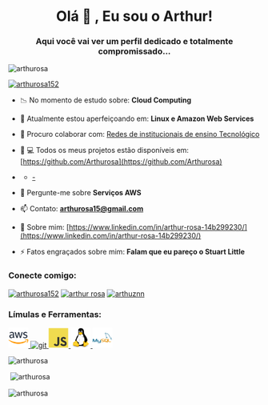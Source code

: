 <h1 align="center">Olá 👋 , Eu sou o Arthur!</h1>
<h3 align="center">Aqui você vai ver um perfil dedicado e totalmente compromissado...</h3>

<p align="left"> <img src="https://komarev.com/ghpvc/?username=arthurosa&label=Profile%20views&color=0e75b6&style=flat" alt="arthurosa" /> </p>

<p align="left"> <a href="https://twitter.com/arthurosa152" target="blank"><img src="https://img.shields.io/twitter/follow/arthurosa152?logo=twitter&style=for-the-badge" alt="arthurosa152" /></a> </p>

- 📉 No momento de estudo sobre: **Cloud Computing**

- 🌱 Atualmente estou aperfeiçoando em: **Linux e Amazon Web Services**

- 👯 Procuro colaborar com: [Redes de institucionais de ensino Tecnológico](https://github.com/Arthurosa)

- 👨 💻 Todos os meus projetos estão disponíveis em: [https://github.com/Arthurosa](https://github.com/Arthurosa)

- - [-](-)

- 💬 Pergunte-me sobre **Serviços AWS**

- 📫 Contato: **arthurosa15@gmail.com**

- 📄 Sobre mim: [https://www.linkedin.com/in/arthur-rosa-14b299230/](https://www.linkedin.com/in/arthur-rosa-14b299230/)

- ⚡ Fatos engraçados sobre mim: **Falam que eu pareço o Stuart Little**

<h3 alinhar="esquerda">Conecte comigo:</h3>
<p align="left">
<a href="https://twitter.com/arthurosa152" target="blank"><img align="center" src="https://raw.githubusercontent.com/rahuldkjain/github-profile-readme-generator/master/src/images/icons/Social/twitter.svg" alt="arthurosa152" height="30" width="40" /></a>
<a href="https://linkedin.com/in/arthur rosa" target="blank"><img align="center" src="https://raw.githubusercontent.com/rahuldkjain/github-profile-readme-generator/master/src/images/icons/Social/linked-in-alt.svg" alt="arthur rosa" height="30" width="40" / ></a>
<a href="https://instagram.com/arthuznn" target="blank"><img align="center" src="https://raw.githubusercontent.com/rahuldkjain/github-profile-readme-generator/master/src/images/icons/Social/instagram.svg" alt="arthuznn" height="30" largura="40" /></a>
</p>

<h3 align="esquerda">Límulas e Ferramentas:</h3>
<p align="left"> <a href="https://aws.amazon.com" target="_blank" rel="noreferrer"> <img src="https://raw.githubusercontent.com/devicons/devicon/master/icons/amazonwebservices/amazonwebservices-original-wordmark.svg" alt="aws" width="40" height="40"/> </a> <a href="https://git-scm.com/" target="_blank" rel="noreferrer"> <img src="https://www.vectorlogo.zone/logos/git-scm/git-scm-icon.svg" alt="git" width="40" height="40"/> </a > <a href="https://developer.mozilla.org/en-US/docs/Web/JavaScript" target="_blank" rel="noreferrer"> <img src="https://raw.githubusercontent.com/devicons/devicon/master/icons/javascript/javascript-original.svg" alt="javascript" width="40" height="40"/> </a> <a href="https://www.linux.org/" target="_blank" rel="noreferrer"> <img src="https://raw.githubusercontent.com/devicons/devicon/master/icons/linux/linux-original.svg" alt="linux" largura="40" height="40"/> </a> <a href="https://www.mysql.com/" target="_blank" rel="noreferrer"> <img src="https://raw.githubusercontent.com/devicons/devicon/master/icons/mysql/mysql-original-wordmark.svg" alt="mysql" width="40" height="40"/> </a> </p>

<p><img align="esquerda" src=" https://github-readme-stats.vercel.app/api/top-langs?username=arthurosa&show_icons=true&theme=dark&locale=en&layout=compact" alt="arthurosa" /></p>

<p>&nbsp;<img align="center" src="https://github-readme-stats.vercel.app/api?username=arthurosa&show_icons=true&theme=dark&locale=en" alt="arthurosa" /></p>

<p><img align="center" src="https://github-readme-streak-stats.herokuapp.com/?user=arthurosa&theme=dark" alt="arthurosa" /></p>
